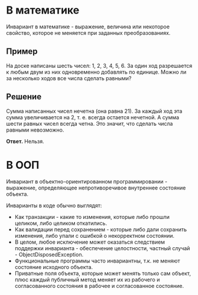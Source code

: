 # В математике

Инвариант в математике - выражение, величина или некоторое свойство, которое не меняется при заданных преобразованиях.

## Пример

На доске написаны шесть чисел: 1, 2, 3, 4, 5, 6. За один ход разрешается к любым двум из них одновременно добавлять по единице. Можно ли за несколько ходов все числа сделать равными?

## Решение

Сумма написанных чисел нечетна (она равна 21). За каждый ход эта сумма увеличивается на 2, т. е. всегда остается нечетной. А сумма шести равных чисел всегда четна. Это значит, что сделать числа равными невозможно.

**Ответ.** Нельзя.

# В ООП

Инвариант в объектно-ориентированном программировании - выражение, определяющее непротиворечивое внутреннее состояние объекта.

Инварианты в коде обычно выглядят:

- Как транзакции - какие то изменения, которые либо прошли целиком, либо целиком откатились.
- Как валидации перед сохранением - которые либо дали сохранить изменения, либо упали с ошибкой о некорректном состоянии.
- В целом, любое исключение может оказаться следствием поддержки инварианта - обеспечение целостности, частный случай - ObjectDisposedException.
- Функциональные программы часто инвариантны, т.к. не меняют состояние исходного объекта.
- Приватные поля объекта, которые может менять только сам объект, плюс каждый публичный метод меняет их из рабочего и согласованного состояния в рабочее и согласованное состояние.